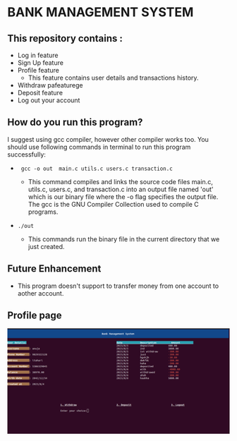 # BANK MANAGEMENT SYSTEM


## This repository contains :
* Log in feature
* Sign Up feature
* Profile feature
  * This feature contains user details and transactions history.
* Withdraw pafeaturege
* Deposit feature
* Log out your account

## How do you run this program?
I suggest using gcc compiler, however other compiler works too.
You should use following commands in terminal to run this program successfully:
* ` gcc -o out  main.c utils.c users.c transaction.c` 
    * This command compiles and links the source code files main.c, utils.c, users.c, and transaction.c into an output file named 'out' which is our binary file where the -o flag specifies the output file. The gcc is the GNU Compiler Collection used to compile C programs.

* ` ./out `
    * This commands run the binary file in the current directory that we just created.

## Future Enhancement
* This program doesn't support to transfer money from one account to aother account. 


## Profile page
![profile_page](images/profile_page.png)